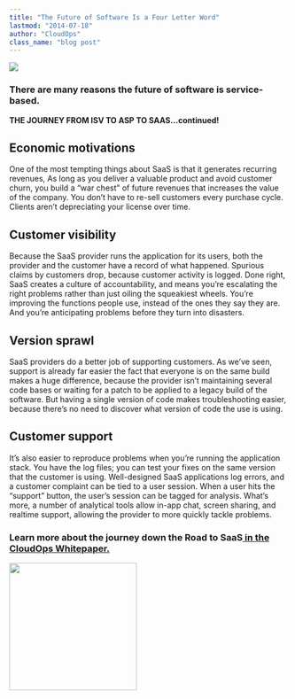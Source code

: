 ```yaml
---
title: "The Future of Software Is a Four Letter Word"
lastmod: "2014-07-18"
author: "CloudOps"
class_name: "blog post"
---
```


<img src="/images/blog/post/4letters.png" class="main-blog-image">

<p></p>
<h3><strong>There are many reasons the future of software is service-based.</strong></h3><p><strong>THE JOURNEY FROM ISV TO ASP TO SAAS…continued!</strong></p><h2>Economic motivations</h2><p>One of the most tempting things about SaaS is that it generates recurring revenues, As long as you deliver a valuable product and avoid customer churn, you build a “war chest” of future revenues that increases the value of the company. You don’t have to re-sell customers every purchase cycle. Clients aren’t depreciating your license over time.</p><h2>Customer visibility</h2><p>Because the SaaS provider runs the application for its users, both the provider and the customer have a record of what happened. Spurious claims by customers drop, because customer activity is logged. Done right, SaaS creates a culture of accountability, and means you’re escalating the right problems rather than just oiling the squeakiest wheels. You’re improving the functions people use, instead of the ones they say they are. And you’re anticipating problems before they turn into disasters.</p><h2>Version sprawl</h2><p>SaaS providers do a better job of supporting customers. As we’ve seen, support is already far easier the fact that everyone is on the same build makes a huge difference, because the provider isn’t maintaining several code bases or waiting for a patch to be applied to a legacy build of the software. But having a single version of code makes troubleshooting easier, because there’s no need to discover what version of code the use is using.</p><h2>Customer support</h2><p>It’s also easier to reproduce problems when you’re running the application stack. You have the log files; you can test your fixes on the same version that the customer is using. Well-designed SaaS applications log errors, and a customer complaint can be tied to a user session. When a user hits the “support” button, the user’s session can be tagged for analysis. What’s more, a number of analytical tools allow in-app chat, screen sharing, and realtime support, allowing the provider to more quickly tackle problems.</p><h3>Learn more about the journey down the <strong>Road to SaaS</strong><a href="http://www.cloudops.com/resources/knowledge-base/Road-to-SaaS/">&nbsp;in the CloudOps Whitepaper.</a></h3><p><a href="http://www.cloudops.com/resources/knowledge-base/Road-to-SaaS/"><img style="width: 230px;" src="/images/blog/post/Download-Whitepaper-CTA.png"></a></p>